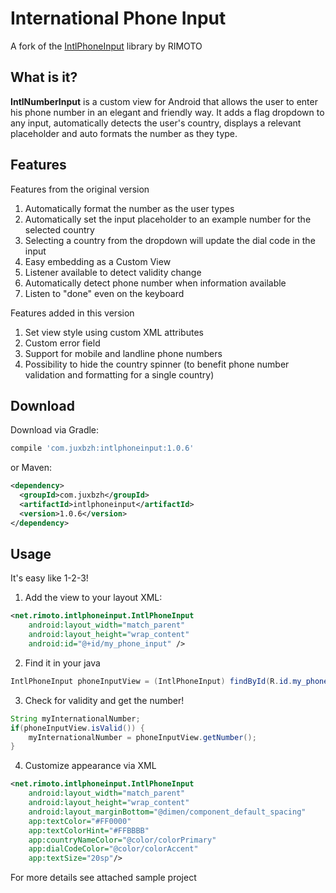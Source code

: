 # International Phone Input #
A fork of the [IntlPhoneInput](https://github.com/Rimoto/IntlPhoneInput) library by RIMOTO

## What is it?
**IntlNumberInput** is a custom view for Android that allows the user to enter his phone number in an
elegant and friendly way. It adds a flag dropdown to any input, automatically detects the user's
country, displays a relevant placeholder and auto formats the number as they type.

## Features
Features from the original version
1. Automatically format the number as the user types
2. Automatically set the input placeholder to an example number for the selected country
3. Selecting a country from the dropdown will update the dial code in the input
4. Easy embedding as a Custom View
5. Listener available to detect validity change
6. Automatically detect phone number when information available
7. Listen to "done" even on the keyboard

Features added in this version
1. Set view style using custom XML attributes
2. Custom error field
3. Support for mobile and landline phone numbers
4. Possibility to hide the country spinner (to benefit phone number validation and formatting for a single country)


## Download
Download via Gradle:
```groovy
compile 'com.juxbzh:intlphoneinput:1.0.6'
```
or Maven:
```xml
<dependency>
  <groupId>com.juxbzh</groupId>
  <artifactId>intlphoneinput</artifactId>
  <version>1.0.6</version>
</dependency>
```

## Usage
It's easy like 1-2-3! 

1. Add the view to your layout XML:
```xml
<net.rimoto.intlphoneinput.IntlPhoneInput
    android:layout_width="match_parent"
    android:layout_height="wrap_content"
    android:id="@+id/my_phone_input" />
```

2. Find it in your java
```java
IntlPhoneInput phoneInputView = (IntlPhoneInput) findById(R.id.my_phone_input);
```

3. Check for validity and get the number!
```java
String myInternationalNumber;
if(phoneInputView.isValid()) {
    myInternationalNumber = phoneInputView.getNumber();
}
```

4. Customize appearance via XML
```xml
<net.rimoto.intlphoneinput.IntlPhoneInput
    android:layout_width="match_parent"
    android:layout_height="wrap_content"
    android:layout_marginBottom="@dimen/component_default_spacing"
    app:textColor="#FF0000"
    app:textColorHint="#FFBBBB"
    app:countryNameColor="@color/colorPrimary"
    app:dialCodeColor="@color/colorAccent"
    app:textSize="20sp"/>
```
For more details see attached sample project
